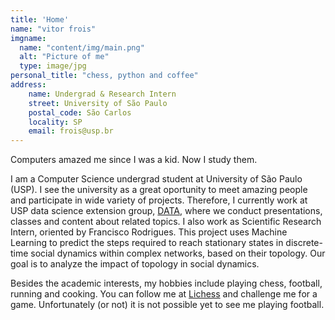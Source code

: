 ```yaml
---
title: 'Home'
name: "vitor frois"
imgname: 
  name: "content/img/main.png"
  alt: "Picture of me"
  type: image/jpg
personal_title: "chess, python and coffee"
address: 
    name: Undergrad & Research Intern
    street: University of São Paulo
    postal_code: São Carlos
    locality: SP
    email: frois@usp.br
---
```


Computers amazed me since I was a kid. Now I study them. 

I am a Computer Science undergrad student at University of São Paulo (USP). I see the university as a great oportunity to meet amazing people and participate in wide variety of projects. Therefore, I currently work at USP data science extension group, [DATA](http://data.icmc.usp.br/), where we conduct presentations, classes and content about related topics. I also work as Scientific Research Intern, oriented by Francisco Rodrigues. This project uses Machine Learning to predict the steps required to reach stationary states in discrete-time social dynamics within complex networks, based on their topology. Our goal is to analyze the impact of topology in social dynamics.

Besides the academic interests, my hobbies include playing chess, football, running and cooking. You can follow me at [Lichess](https://lichess.org/@/Chessfrois) and challenge me for a game. Unfortunately (or not) it is not possible yet to see me playing football.